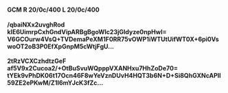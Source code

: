 #### GCM R 20/0c/400 L 20/0c/400
**/qbaiNXx2uvghRod**<br/>**klE6UimrpCxhGndVipARBgBgoWlc23jGldyze0npHwI=**<br/>**V6GCOurw4VsQ+TVDemaPeXM1F0RR75vOWP1iWTUtUifWT0X+6pi0VswoOT2oB3P0EfXpGnpM5cWtjFgU...**<br/><br/>
**2tRzVCXCzhdtzGeF**<br/>**af5V9x2Cucoa2/+OtBuSvuWQpppVXANHxu7HhZoDe70=**<br/>**tYEk9vPhDK06t17Ocn46F8wYeVznDUvH4HQT3b6N+D+Si8QhGXNcAPlI59ZE2ePKwM/Z1I6mYJcK3fZc...**